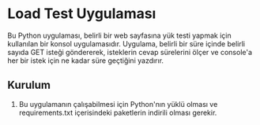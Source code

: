 # Load Test Uygulaması

Bu Python uygulaması, belirli bir web sayfasına yük testi yapmak için kullanılan bir konsol uygulamasıdır. Uygulama, belirli bir süre içinde belirli sayıda GET isteği göndererek, isteklerin cevap sürelerini ölçer ve console'a her bir istek için ne kadar süre geçtiğini yazdırır.

## Kurulum

1. Bu uygulamanın çalışabilmesi için Python'nın yüklü olması ve requirements.txt içerisindeki paketlerin indirili olması gerekir.
